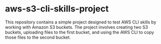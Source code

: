 # aws-s3-cli-skills-project
This repository contains a simple project designed to test AWS CLI skills by working with Amazon S3 buckets. The project involves creating two S3 buckets, uploading files to the first bucket, and using the AWS CLI to copy those files to the second bucket.
